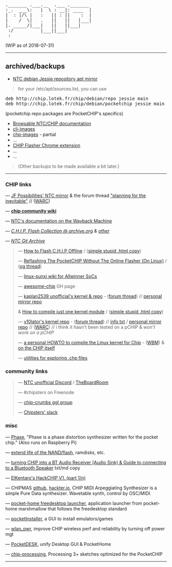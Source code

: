 <pre>
._______ .___.__  .___ ._______ 
:_.  ___\:   |  \ : __|: ____  |
|  : |/\ |   :   || : ||    :  |
|    /  \|   .   ||   ||   |___|
|. _____/|___|   ||   ||___|    
 :/          |___||___|         
 :                              
</pre>

(WIP as of 2018-07-31)
***

## archived/backups

- [NTC debian Jessie repository apt mirror](http://chip.lotek.fr/chip/) 

> for your /etc/apt/sources.list, you can use
<pre>
deb http://chip.lotek.fr/chip/debian/repo jessie main
deb http://chip.lotek.fr/chip/debian/pocketchip jessie main
</pre>
(pocketchip repo packages are PocketCHIP's specifics)

- [Browsable NTC/CHIP documentation](/docs.getchip.com/)
- [cli-images](/cli-images/) 
- [chp-images](/chp-images/) - partial
- ...
- [CHIP Flasher Chrome extension](/misc-files/CHIP%20Flasher%205.0.0_0.zip)
- ...
- ...

> (Other backups to be made available a bit later.)

***

### CHIP links
 — [JF Possibilities' NTC mirror](http://chip.jfpossibilities.com/)
 & the forum thread ["planning for the inevitable"](https://bbs.nextthing.co/t/planning-for-the-inevitable/19958) // ([WARC](misc-files/bbs-ntc-planning-for-the-inevitable-thread.warc.gz))

 — **[chip community wiki](http://www.chip-community.org/index.php/Main_Page)**

 — [NTC's documentation on the Wayback Machine](https://web.archive.org/web/20161119024310/http://docs.getchip.com:80/) 

 — *[C.H.I.P. Flash Collection @ archive.org](https://archive.org/details/C.h.i.p.FlashCollection) & [other](https://archive.org/search.php?query=creator%3A%22Next+Thing%2C+Co.%22)*

 — *[NTC Git Archive](https://archive.org/details/NextThingCo.GitArchive)*


> — [How to Flash C.H.I.P Offline](https://yoursunny.com/t/2018/CHIP-flash-offline/) / ([simple stupid .html copy](yoursunny.com-how-to-flash-CHIP-offline.html))
>
> — [Reflashing The PocketCHIP Without The Online Flasher (On Linux)](/misc-files/Reflashing%20The%20PocketCHIP%20Without%20The%20Online%20Flasher%20On%20Linux.pdf) / ([og thread](https://bbs.nextthing.co/t/reflashing-the-pocketchip-without-the-online-flasher-on-linux/20614/4))
>
> — [linux-sunxi wiki for Allwinner SoCs](https://linux-sunxi.org/Main_Page)
>
> — [awesome-chip](https://github.com/Project-chip-crumbs/awesome-chip) GH page
>
> — [kaplan2539 unofficial's kernel & repo](https://github.com/kaplan2539/CHIP-Debian-Kernel) - ([forum thread](https://bbs.nextthing.co/t/new-kernel-4-4-138/20894)) // [personal mirror repo](/kaplan2539-CHIP-Debian-Kernel/) 
>
> & [How to compile just one kernel module](https://yoursunny.com/t/2018/one-kernel-module/) / ([simple stupid .html copy](yoursunny.com-one-kernel-module.html))
>
> — [v10lator's kernel repo](https://chiprepo.home.v10lator.de/) - ([forum thread](https://bbs.nextthing.co/t/release-alternative-community-driven-kernel/18818)) // [info txt](v10lator-kernel.txt) / [personal mirror repo](/v10lator-kernel/) // ([WARC](misc-files/bbs-ntc-release-alternative-community-driven-kernel-18818.warc.gz)) // i think it hasn't been tested on a pCHIP & *won't work on a pCHIP*
>
> — [a personal HOWTO to compile the Linux kernel for Chip](http://www.raspibo.org/wiki/index.php/Compile_the_Linux_kernel_for_Chip:_my_personal_HOWTO) - ([WBM](https://web.archive.org/web/20180731160444/http://www.raspibo.org/wiki/index.php/Compile_the_Linux_kernel_for_Chip:_my_personal_HOWTO)) & [on the CHIP itself](http://www.raspibo.org/wiki/index.php/HOW-TO_compile_Chip%27s_Linux_kernel_and_modules_on_Chip_itself)
>
> — [utilities for exploring .chp files](https://gitlab.com/wh0/chip-setup) 
> 

### community links

> — [NTC unofficial Discord](https://discordapp.com/invite/M2wa9RV) / [TheBoardRoom](https://discord.gg/b8jd2wZ)
>
> — #chipsters on Freenode
>
> — [chip-crumbs ggl group](https://groups.google.com/forum/#!forum/chip-crumbs)
>
> — [Chipsters' slack](https://slofile.com/slack/chipster)


### misc 
 — [Phase](http://www.humbletune.com/phase/),  "Phase is a phase distortion synthesizer written for the pocket chip." (Also runs on Raspberry Pi)

 — [extend life of the NAND/flash](http://www.chip-community.org/index.php/Flash#Extend_life), ramdisks, etc. 

 — [turning CHIP into a BT Audio Receiver (Audio Sink) & Guide to connecting to a Bluetooth Speaker](http://chip.lotek.fr/misc-files/CHIP-into-BT-Audio-Receiver+connecting-to-BT-speaker.md) txt/md copy 

 — [ElKentaro's HackCHIP V1. (part 1/n)](https://medium.com/@elkentaro/hackerchip-v-1-part-1-of-n-59804d27c245)

 — CHIPMAS [github](https://github.com/nyboer/CHIPMAS), [hackter.io](https://chip.hackster.io/11802/c-h-i-p-midi-arpeggiating-synth-e311ab), CHIP MIDI Arpeggiating Synthesizer is a simple Pure Data synthesizer. Wavetable synth, control by OSC/MIDI. 

 — [pocket-home freedesktop launcher](https://github.com/centuryglass/PocketCHIP-pocket-home), application launcher from pocket-home marshmallow that follows the freedesktop standard


 — [pocketInstaller](https://github.com/IkerGarcia/PocketInstaller), a GUI to install emulators/games

 — [wlan_pwr](https://github.com/fordsfords/wlan_pwr), improve CHIP wireless perf and reliability by turning off power mgt 

 — [PocketDESK](https://github.com/AllGray/PocketDesk), unify Desktop GUI & PocketHome

 — [chip-processing](https://github.com/Lana-chan/chip-processing), Processing 3+ sketches optimized for the PocketCHIP 




***
